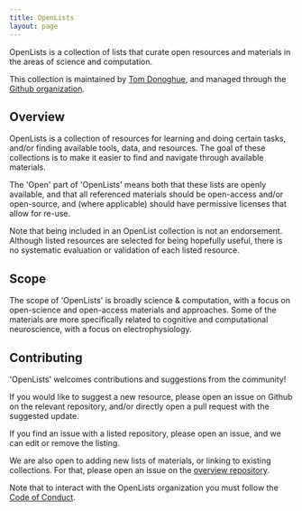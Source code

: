 ```yaml
---
title: OpenLists
layout: page
---
```


OpenLists is a collection of lists that curate open resources and materials in the areas of science and computation.

This collection is maintained by 
[Tom Donoghue](https://tomdonoghue.github.io/), 
and managed through the 
[Github organization](https://github.com/openlists/).




## Overview

OpenLists is a collection of resources for learning and doing certain tasks, and/or finding available tools, data, and resources. 
The goal of these collections is to make it easier to find and navigate through available materials. 

The 'Open' part of 'OpenLists' means both that these lists are openly available, and that all referenced materials should be 
open-access and/or open-source, and (where applicable) should have permissive licenses that allow for re-use.

Note that being included in an OpenList collection is not an endorsement. 
Although listed resources are selected for being hopefully useful, there is no systematic evaluation or validation of each listed resource.

## Scope

The scope of 'OpenLists' is broadly science & computation, with a focus on open-science and open-access materials and approaches. 
Some of the materials are more specifically related to cognitive and computational neuroscience, with a focus on electrophysiology. 

## Contributing

'OpenLists' welcomes contributions and suggestions from the community!

If you would like to suggest a new resource, please open an issue on Github on the relevant repository, 
and/or directly open a pull request with the suggested update. 

If you find an issue with a listed repository, please open an issue, and we can edit or remove the listing. 

We are also open to adding new lists of materials, or linking to existing collections. 
For that, please open an issue on the
[overview repository](https://github.com/openlists/Overview).

Note that to interact with the OpenLists organization you must follow the 
[Code of Conduct](https://github.com/openlists/Overview/blob/main/CODE_OF_CONDUCT.md).
